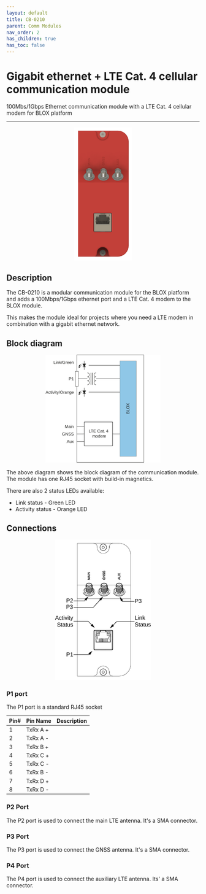 ```yaml
---
layout: default
title: CB-0210
parent: Comm Modules
nav_order: 2
has_children: true
has_toc: false
---
```


# Gigabit ethernet + LTE Cat. 4 cellular communication module

100Mbs/1Gbps Ethernet communication module with a LTE Cat. 4 cellular modem for BLOX platform

---

<p align="center">
<img src="/assets/images/pages/communication-modules/CB-0210/CB-0210%20Render.png" width="150">
</p>

## Description

The CB-0210 is a modular communication module for the BLOX platform and adds a 100Mbps/1Gbps ethernet port and a LTE Cat. 4 modem to the BLOX module.

This makes the module ideal for projects where you need a LTE modem in combination with a gigabit ethernet network.

## Block diagram

<p align="center">
<img src="/assets/images/pages/communication-modules/CB-0210/CB-0210%20Blockdiagram.svg" width="300">
</p>

The above diagram shows the block diagram of the communication module.
The module has one RJ45 socket with build-in magnetics.

There are also 2 status LEDs available:
* Link status - Green LED
* Activity status - Orange LED

## Connections

<p align="center">
<img src="/assets/images/pages/communication-modules/CB-0210/CB-0210%20Connections.svg" width="250">
</p>

### P1 port

The P1 port is a standard RJ45 socket


| Pin# | Pin Name  | Description               |
|:-----|:----------|:--------------------------|
| 1    | TxRx A +  |                           |
| 2    | TxRx A -  |                           |
| 3    | TxRx B +  |                           |
| 4    | TxRx C +  |                           |
| 5    | TxRx C -  |                           |
| 6    | TxRx B -  |                           |
| 7    | TxRx D +  |                           |
| 8    | TxRx D -  |                           |

### P2 Port

The P2 port is used to connect the main LTE antenna. It's a SMA connector.

### P3 Port

The P3 port is used to connect the GNSS antenna. It's a SMA connector.

### P4 Port

The P4 port is used to connect the auxiliary LTE antenna. Its' a SMA connector.